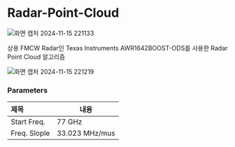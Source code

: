 # Radar-Point-Cloud

![화면 캡처 2024-11-15 221133](https://github.com/user-attachments/assets/5cda34b9-0c58-4430-89ed-384a8347e055)

상용 FMCW Radar인 Texas Instruments AWR1642BOOST-ODS를 사용한 Radar Point Cloud 알고리즘

![화면 캡처 2024-11-15 221219](https://github.com/user-attachments/assets/e2ff70b7-7bfd-4131-a8cf-507cac217bff)

### Parameters
|제목|내용|
|:---|---|
| Start Freq. | 77 GHz |
| Freq. Slople | 33.023 MHz/mus |
